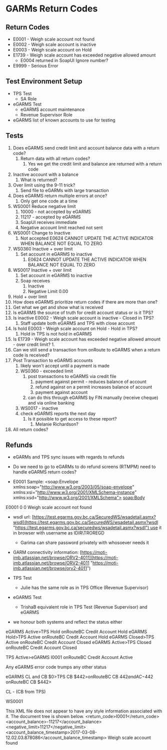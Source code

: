 # GARMs Return Codes

## Return Codes
- E0001 - Weigh scale account not found
- E0002 - Weigh scale account is inactive
- E0003 - Weigh scale account on Hold
- E1739 - Weigh scale account has exceeded negative allowed amount
  - E0004 returned in SoapUI Ignore number?
- E9999 - Serious Error

## Test Environment Setup
- TPS Test
  - SA Role
- eGARMS Test
  - eGARMS account maintenance
  - Revenue Supervisor Role
- eGARMS list of known accounts to use for testing

## Tests
1. Does eGARMS send credit limit and account balance data with a return code?
   1. Return data with all return codes?
      1. Yes we get the credit limit and balance are returned with a return code
2. Inactive account with a balance
   1. What is returned?
3. Over limit using the 9-11 trick?
   1. Send file to eGARMs with large transaction
4. Does eGARMS return multiple errors at once?
   1. Only get one code at a time
5. WS0001 Reduce negative limit
   1. 10000 - not accepted by eGARMS
   2. 11217 - accepted by eGARMS
   3. SoapUI receives immediate
   4. Negative account limit reached not sent
6. WS0001 Change to Inactive
   1. Not accepted E0624 CANNOT UPDATE THE ACTIVE INDICATOR WHEN BALANCE NOT EQUAL TO ZERO
7. WS0360 Inactive + over limit
   1. Set account in eGARMS to inactive
      1. E0624 CANNOT UPDATE THE ACTIVE INDICATOR WHEN BALANCE NOT EQUAL TO ZERO
8. WS0017 Inactive + over limit
   1. Set account in eGARMS to inactive
   2. Soap receives 
      1. Inactive
      2. Negative Limit 0.00
9. Hold + over limit
10. How does eGARMS prioritize return codes if there are more than one?
   1. Get what we get and show what is received
11. Is eGARMS the source of truth for credit account status or is it TPS?
   1. Is inactive E0002 - Weigh scale account is inactive - Closed in TPS?
      1. Staff update both eGARMS and TPS with close account
   2. Is hold E0003 - Weigh scale account on Hold - Hold in TPS?
      1. Hold in TPS is not hold in eGARMS
   3. Is E1739 - Weigh scale account has exceeded negative allowed amount - over credit limit?
      1. 
12. Can we still send a transaction from onRoute to eGARMS when a return code is received?
   1. Post Transaction to eGARMS accounts
      1. likely won't accept until a payment is made
      2. WS0360 - exceeded limit
         1. post transactions to eGARMS via credit file
            1. payment against permit - reduces balance of account
            2. refund against on a permit increases balance of account
            3. payment against account
         2. can do this through eGARMS by FIN manually (receive cheque) and via online banking
      3. WS0017 - inactive
      4. check eGARMS reports the next day
         1. Is it possible to get access to these report?
            1. Melanie Richardson?
   2. All return codes?
  
## Refunds
- eGARMs and TPS sync issues with regards to refunds
- Do we need to go to eGARMs to do refund screens (RTMPM) need to handle eGARMS return codes?
  
- E0001 Sample:
<soap:Envelope xmlns:soap="http://www.w3.org/2003/05/soap-envelope" xmlns:xsi="http://www.w3.org/2001/XMLSchema-instance" xmlns:xsd="http://www.w3.org/2001/XMLSchema">
<soap:Body>
<SendResponse xmlns="http://tempuri.org/">
<SendResult>
<return_code>E0001</return_code>
<account_balance>0</account_balance>
<negative_limit>0</negative_limit>
<account_balance_timestamp/>
<message>Weigh scale account not found</message>
</SendResult>
</SendResponse>
</soap:Body>
</soap:Envelope>
 
- wsdl url: [https://test.egarms.gov.bc.ca/SecuredWS/wsadetail.asmx?wsdl](https://test.egarms.gov.bc.ca/SecuredWS/wsadetail.asmx?wsdl "https://test.egarms.gov.bc.ca/securedws/wsadetail.asmx?wsdl") use it in browser with username as IDIR\TROREGD 
  - Garima can share password privately with whosoever needs it
- GARM connectivity information: [https://moti-imb.atlassian.net/browse/ORV2-4011](https://moti-imb.atlassian.net/browse/ORV2-4011 "https://moti-imb.atlassian.net/browse/orv2-4011")


- TPS Test
	- Julie has the same role as in TPS Office (Revenue Supervisor)
- eGARMS Test
	- TrishaB equivalent role in TPS Test (Revenue Supervisor) and eGARMS

- we honour both systems and reflect the status either

eGARMS Active>TPS Hold
 onRouteBC Credit Account Hold
eGARMS Hold>TPS Active
 onRouteBC Credit Account Hold
eGARMS Closed>TPS Active
 onRouteBC Credit Account Closed
eGARMS Active>TPS Closed
 onRouteBC Credit Account Closed

TPS Active>eGARMS I0001
 onRouteBC Credit Account Active

Any eGARMS error code trumps any other status

eGARMS CL and CB $0>TPS CB $442>onRouteBC CB $442 and AC -$442
onRouteBC CB $442> 

CL - (CB from TPS) 

WS0001

This XML file does not appear to have any style information associated with it. The document tree is shown below.
<PPABalance xmlns:xsi="http://www.w3.org/2001/XMLSchema-instance" xmlns:xsd="http://www.w3.org/2001/XMLSchema" xmlns="http://tempuri.org/">
<return_code>I0001</return_code>
<account_balance>-11217</account_balance>
<negative_limit>11217</negative_limit>
<account_balance_timestamp>2017-03-08-12.02.03.878086</account_balance_timestamp>
<message>Weigh scale account found </message>
</PPABalance>